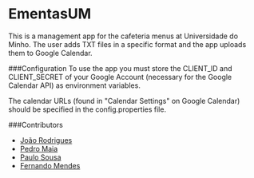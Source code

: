 # EmentasUM
This is a management app for the cafeteria menus at Universidade do Minho. The user adds TXT files in a specific format and the app uploads them to Google Calendar.

###Configuration
To use the app you must store the CLIENT_ID and CLIENT_SECRET of your Google Account (necessary for the Google Calendar API) as environment variables.

The calendar URLs (found in "Calendar Settings" on Google Calendar) should be specified in the config.properties file.

###Contributors
* [João Rodrigues](https://github.com/JoRod94)
* [Pedro Maia](https://github.com/PedroMaia)
* [Paulo Sousa](https://github.com/prsousa)
* [Fernando Mendes](https://github.com/frmendes)
